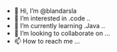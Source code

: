 - 👋 Hi, I’m @blandarsla
- 👀 I’m interested in .code ..
- 🌱 I’m currently learning .Java ..
- 💞️ I’m looking to collaborate on ...
- 📫 How to reach me ...

<!---
blandarsla/blandarsla is a ✨ special ✨ repository because its `README.md` (this file) appears on your GitHub profile.
You can click the Preview link to take a look at your changes.
--->
